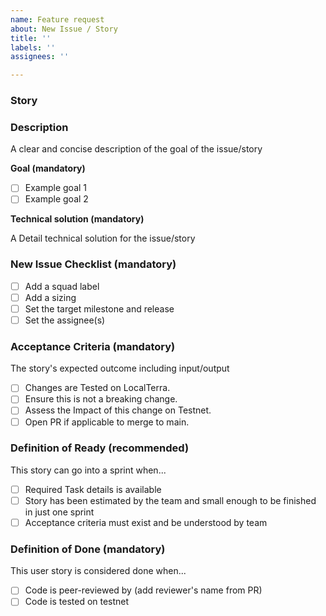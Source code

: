 ```yaml
---
name: Feature request
about: New Issue / Story
title: ''
labels: ''
assignees: ''

---
```


### Story
<!--- Copy title here -->


### Description
<!--- What is the goal of this issue (mandatory) -->
A clear and concise description of the goal of the issue/story

**Goal (mandatory)**
<!-- Describe Goal of the task, Make a TaskList of item you want to achive (recommended) --> 
- [ ] Example goal 1
- [ ] Example goal 2

**Technical solution (mandatory)**
<!--- What is the technical solution detail -->
A Detail technical solution for the issue/story

### New Issue Checklist (mandatory)
- [ ] Add a squad label
- [ ] Add a sizing
- [ ] Set the target milestone and release
- [ ] Set the assignee(s)

### Acceptance Criteria (mandatory)
The story's expected outcome including input/output
<!--- List at a high-level the acceptance criteria. -->
- [ ] Changes are Tested on LocalTerra.
- [ ] Ensure this is not a breaking change.
- [ ] Assess the Impact of this change on Testnet. 
- [ ] Open PR if applicable to merge to main.

### Definition of Ready (recommended)
This story can go into a sprint when...
- [ ] Required Task details is available
- [ ] Story has been estimated by the team and small enough to be finished in just one sprint
- [ ] Acceptance criteria must exist and be understood by team

### Definition of Done (mandatory)
This user story is considered done when...
- [ ] Code is peer-reviewed by (add reviewer's name from PR)
- [ ] Code is tested on testnet
